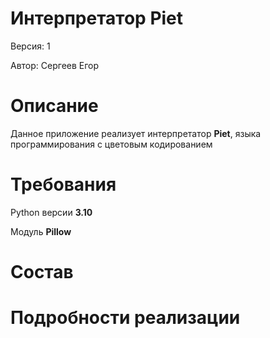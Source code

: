 # Интерпретатор Piet

Версия: 1

Автор: Сергеев Егор

# Описание

Данное приложение реализует интерпретатор **Piet**, языка программирования с 
цветовым кодированием

# Требования

Python версии **3.10**

Модуль **Pillow**

# Состав

# Подробности реализации